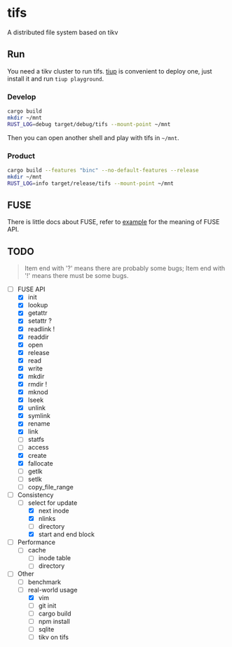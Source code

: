 # tifs
A distributed file system based on tikv

## Run

You need a tikv cluster to run tifs. [tiup](https://github.com/pingcap/tiup) is convenient to deploy one, just install it and run `tiup playground`.

### Develop

```bash
cargo build
mkdir ~/mnt
RUST_LOG=debug target/debug/tifs --mount-point ~/mnt
```

Then you can open another shell and play with tifs in `~/mnt`.

### Product

```bash
cargo build --features "binc" --no-default-features --release
mkdir ~/mnt
RUST_LOG=info target/release/tifs --mount-point ~/mnt
```

## FUSE
There is little docs about FUSE, refer to [example](https://github.com/cberner/fuser/blob/master/examples/simple.rs) for the meaning of FUSE API. 

## TODO

> Item end with '?' means there are probably some bugs; Item end with '!' means there must be some bugs.

- [ ] FUSE API
    - [x] init
    - [x] lookup
    - [x] getattr
    - [x] setattr ?
    - [x] readlink !
    - [x] readdir
    - [x] open
    - [x] release
    - [x] read
    - [x] write
    - [x] mkdir
    - [x] rmdir !
    - [x] mknod
    - [x] lseek
    - [x] unlink
    - [x] symlink
    - [x] rename
    - [x] link
    - [ ] statfs
    - [ ] access
    - [x] create
    - [x] fallocate
    - [ ] getlk
    - [ ] setlk 
    - [ ] copy_file_range

- [ ] Consistency
    - [ ] select for update
        - [x] next inode
        - [x] nlinks
        - [ ] directory
        - [x] start and end block

- [ ] Performance
    - [ ] cache
        - [ ] inode table
        - [ ] directory

- [ ] Other
    - [ ] benchmark
    - [ ] real-world usage
        - [x] vim
        - [ ] git init
        - [ ] cargo build
        - [ ] npm install
        - [ ] sqlite
        - [ ] tikv on tifs
